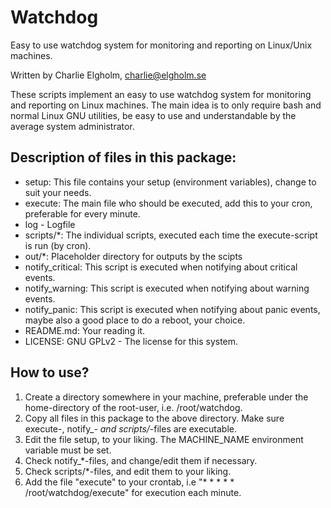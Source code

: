 # Watchdog

Easy to use watchdog system for monitoring and reporting on Linux/Unix machines.

Written by Charlie Elgholm, charlie@elgholm.se

These scripts implement an easy to use watchdog system for monitoring and reporting on Linux machines.
The main idea is to only require bash and normal Linux GNU utilities, be easy to use and understandable by the average system administrator.

## Description of files in this package:
- setup: This file contains your setup (environment variables), change to suit your needs.
- execute: The main file who should be executed, add this to your cron, preferable for every minute.
- log - Logfile
- scripts/*: The individual scripts, executed each time the execute-script is run (by cron).
- out/*: Placeholder directory for outputs by the scipts
- notify_critical: This script is executed when notifying about critical events.
- notify_warning: This script is executed when notifying about warning events.
- notify_panic: This script is executed when notifying about panic events, maybe also a good place to do a reboot, your choice.
- README.md: Your reading it.
- LICENSE: GNU GPLv2 - The license for this system.

## How to use?
1. Create a directory somewhere in your machine, preferable under the home-directory of the root-user, i.e. /root/watchdog.
2. Copy all files in this package to the above directory. Make sure execute-, notify_*- and scripts/*-files are executable.
3. Edit the file setup, to your liking. The MACHINE_NAME environment variable must be set.
4. Check notify_*-files, and change/edit them if necessary.
5. Check scripts/*-files, and edit them to your liking.
6. Add the file "execute" to your crontab, i.e "* * * * * /root/watchdog/execute" for execution each minute.

